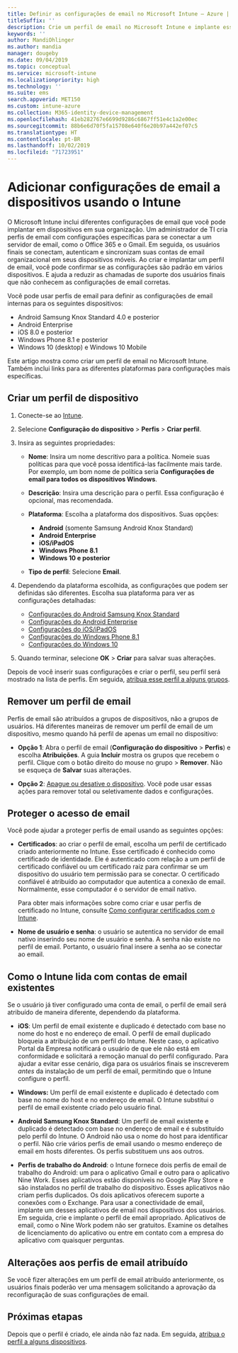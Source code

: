 ```yaml
---
title: Definir as configurações de email no Microsoft Intune – Azure | Microsoft Docs
titleSuffix: ''
description: Crie um perfil de email no Microsoft Intune e implante esse perfil para dispositivos Windows, iOS e Android Enterprise. Use um perfil de email para definir configurações de email comuns, incluindo um método de autenticação e um servidor de email para conexão ao email corporativo em dispositivos gerenciados.
keywords: ''
author: MandiOhlinger
ms.author: mandia
manager: dougeby
ms.date: 09/04/2019
ms.topic: conceptual
ms.service: microsoft-intune
ms.localizationpriority: high
ms.technology: ''
ms.suite: ems
search.appverid: MET150
ms.custom: intune-azure
ms.collection: M365-identity-device-management
ms.openlocfilehash: 41eb282767e6699d9286c6867ff51e4c1a2e00ec
ms.sourcegitcommit: 88b6e6d70f5fa15708e640f6e20b97a442ef07c5
ms.translationtype: HT
ms.contentlocale: pt-BR
ms.lasthandoff: 10/02/2019
ms.locfileid: "71723951"
---
```

# <a name="add-email-settings-to-devices-using-intune"></a>Adicionar configurações de email a dispositivos usando o Intune

O Microsoft Intune inclui diferentes configurações de email que você pode implantar em dispositivos em sua organização. Um administrador de TI cria perfis de email com configurações específicas para se conectar a um servidor de email, como o Office 365 e o Gmail. Em seguida, os usuários finais se conectam, autenticam e sincronizam suas contas de email organizacional em seus dispositivos móveis. Ao criar e implantar um perfil de email, você pode confirmar se as configurações são padrão em vários dispositivos. E ajuda a reduzir as chamadas de suporte dos usuários finais que não conhecem as configurações de email corretas.

Você pode usar perfis de email para definir as configurações de email internas para os seguintes dispositivos:

- Android Samsung Knox Standard 4.0 e posterior
- Android Enterprise
- iOS 8.0 e posterior
- Windows Phone 8.1 e posterior
- Windows 10 (desktop) e Windows 10 Mobile

Este artigo mostra como criar um perfil de email no Microsoft Intune. Também inclui links para as diferentes plataformas para configurações mais específicas.

## <a name="create-a-device-profile"></a>Criar um perfil de dispositivo

1. Conecte-se ao [Intune](https://go.microsoft.com/fwlink/?linkid=2090973).
2. Selecione **Configuração do dispositivo** > **Perfis** > **Criar perfil**.
3. Insira as seguintes propriedades:

    - **Nome**: Insira um nome descritivo para a política. Nomeie suas políticas para que você possa identificá-las facilmente mais tarde. Por exemplo, um bom nome de política seria **Configurações de email para todos os dispositivos Windows**.
    - **Descrição**: Insira uma descrição para o perfil. Essa configuração é opcional, mas recomendada.
    - **Plataforma**: Escolha a plataforma dos dispositivos. Suas opções:

        - **Android** (somente Samsung Android Knox Standard)
        - **Android Enterprise**
        - **iOS/iPadOS**
        - **Windows Phone 8.1**
        - **Windows 10 e posterior**

    - **Tipo de perfil**: Selecione **Email**.

4. Dependendo da plataforma escolhida, as configurações que podem ser definidas são diferentes. Escolha sua plataforma para ver as configurações detalhadas:

    - [Configurações do Android Samsung Knox Standard](../email-settings-android.md)
    - [Configurações do Android Enterprise](../email-settings-android-enterprise.md)
    - [Configurações do iOS/iPadOS](email-settings-ios.md)
    - [Configurações do Windows Phone 8.1](email-settings-windows-phone-8-1.md)
    - [Configurações do Windows 10](email-settings-windows-10.md)

5. Quando terminar, selecione **OK** > **Criar** para salvar suas alterações.

Depois de você inserir suas configurações e criar o perfil, seu perfil será mostrado na lista de perfis. Em seguida, [atribua esse perfil a alguns grupos](../device-profile-assign.md).

## <a name="remove-an-email-profile"></a>Remover um perfil de email

Perfis de email são atribuídos a grupos de dispositivos, não a grupos de usuários. Há diferentes maneiras de remover um perfil de email de um dispositivo, mesmo quando há perfil de apenas um email no dispositivo:

- **Opção 1**: Abra o perfil de email (**Configuração do dispositivo** > **Perfis**) e escolha **Atribuições**. A guia **Incluir** mostra os grupos que recebem o perfil. Clique com o botão direito do mouse no grupo > **Remover**. Não se esqueça de **Salvar** suas alterações.

- **Opção 2**: [Apague ou desative o dispositivo](../remote-actions/devices-wipe.md). Você pode usar essas ações para remover total ou seletivamente dados e configurações.

## <a name="secure-email-access"></a>Proteger o acesso de email

Você pode ajudar a proteger perfis de email usando as seguintes opções:

- **Certificados**: ao criar o perfil de email, escolha um perfil de certificado criado anteriormente no Intune. Esse certificado é conhecido como certificado de identidade. Ele é autenticado com relação a um perfil de certificado confiável ou um certificado raiz para confirmar se um dispositivo do usuário tem permissão para se conectar. O certificado confiável é atribuído ao computador que autentica a conexão de email. Normalmente, esse computador é o servidor de email nativo.

  Para obter mais informações sobre como criar e usar perfis de certificado no Intune, consulte [Como configurar certificados com o Intune](../protect/certificates-configure.md).

- **Nome de usuário e senha**: o usuário se autentica no servidor de email nativo inserindo seu nome de usuário e senha. A senha não existe no perfil de email. Portanto, o usuário final insere a senha ao se conectar ao email.

## <a name="how-intune-handles-existing-email-accounts"></a>Como o Intune lida com contas de email existentes

Se o usuário já tiver configurado uma conta de email, o perfil de email será atribuído de maneira diferente, dependendo da plataforma.

- **iOS**: Um perfil de email existente e duplicado é detectado com base no nome do host e no endereço de email. O perfil de email duplicado bloqueia a atribuição de um perfil do Intune. Neste caso, o aplicativo Portal da Empresa notificará o usuário de que ele não está em conformidade e solicitará a remoção manual do perfil configurado. Para ajudar a evitar esse cenário, diga para os usuários finais se inscreverem *antes* da instalação de um perfil de email, permitindo que o Intune configure o perfil.

- **Windows:** Um perfil de email existente e duplicado é detectado com base no nome do host e no endereço de email. O Intune substitui o perfil de email existente criado pelo usuário final.

- **Android Samsung Knox Standard**: Um perfil de email existente e duplicado é detectado com base no endereço de email e é substituído pelo perfil do Intune. O Android não usa o nome do host para identificar o perfil. Não crie vários perfis de email usando o mesmo endereço de email em hosts diferentes. Os perfis substituem uns aos outros.

- **Perfis de trabalho do Android**: o Intune fornece dois perfis de email de trabalho do Android: um para o aplicativo Gmail e outro para o aplicativo Nine Work. Esses aplicativos estão disponíveis no Google Play Store e são instalados no perfil de trabalho do dispositivo. Esses aplicativos não criam perfis duplicados. Os dois aplicativos oferecem suporte a conexões com o Exchange. Para usar a conectividade de email, implante um desses aplicativos de email nos dispositivos dos usuários. Em seguida, crie e implante o perfil de email apropriado. Aplicativos de email, como o Nine Work podem não ser gratuitos. Examine os detalhes de licenciamento do aplicativo ou entre em contato com a empresa do aplicativo com quaisquer perguntas.

## <a name="changes-to-assigned-email-profiles"></a>Alterações aos perfis de email atribuído

Se você fizer alterações em um perfil de email atribuído anteriormente, os usuários finais poderão ver uma mensagem solicitando a aprovação da reconfiguração de suas configurações de email.

## <a name="next-steps"></a>Próximas etapas

Depois que o perfil é criado, ele ainda não faz nada. Em seguida, [atribua o perfil a alguns dispositivos](../device-profile-assign.md).
